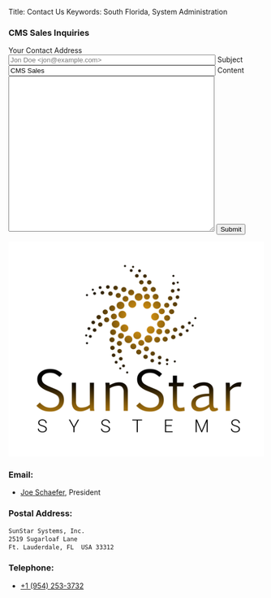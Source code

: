 Title: Contact Us
Keywords: South Florida, System Administration

<div class="float-lg-right">
	<h3>CMS Sales Inquiries</h3>
	<form method="POST" action="/cgi-bin/inquiry.pl" class="form">
		<label for="email">Your Contact Address</label>
		<input name="email" class="form-control" style="width:400px" placeholder="Jon Doe <jon@example.com>" />
		<label for="subject">Subject</label>
		<input name="subject" class="form-control" value="CMS Sales"  style="width:400px"/>
		<label for="content">Content</label>
		<textarea name="content" class="form-control" style="width:400px;" rows=20></textarea>
		<button name="submit" class="btn btn-outline-success" value=1 >Submit</button>
	</form>
</div>

![SunStar Systems](images/sunstarlogowhole.png)

### Email:

- [Joe Schaefer](mailto://joe@sunstarsys.com), President

### Postal Address:

    SunStar Systems, Inc.
    2519 Sugarloaf Lane
    Ft. Lauderdale, FL  USA 33312

### Telephone:

- [+1 (954) 253-3732](tel://1.954.253.3732/)

<div style="height:400px">&nbsp;<br/></div>
